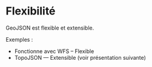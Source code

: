 <!SLIDE>

# Flexibilité

GeoJSON est flexible et extensible.

Exemples :

* Fonctionne avec WFS – Flexible
* TopoJSON — Extensible (voir présentation suivante)
